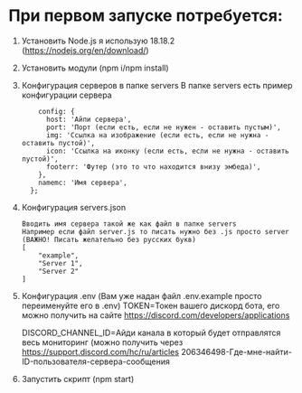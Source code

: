 # При первом запуске потребуется: 
1. Установить Node.js я использую 18.18.2 (https://nodejs.org/en/download/)
2. Установить модули (npm i/npm install)
3. Конфигурация серверов в папке servers
   В папке servers есть пример конфигурации сервера
   ```module.exports = {
       config: {
         host: 'Айпи сервера',
         port: 'Порт (если есть, если не нужен - оставить пустым)',
         img: 'Ссылка на изображение (если есть, если не нужна - оставить пустой)',
         icon: 'Ссылка на иконку (если есть, если не нужна - оставить пустой)',
         footerr: 'Футер (это то что находится внизу эмбеда)',
       },
       namemc: 'Имя сервера',
     };
4. Конфигурация servers.json
   ``` Пример:
   Вводить имя сервера такой же как файл в папке servers
   Например если файл server.js то писать нужно без .js просто server (ВАЖНО! Писать желательно без русских букв)
   [
       "example",
       "Server 1",
       "Server 2"
   ]
5. Конфигурация .env (Вам уже надан файл .env.example просто переименуйте его в .env)
   TOKEN=Токен вашего дискорд бота, его можно получить на сайте https://discord.com/developers/applications

   DISCORD_CHANNEL_ID=Айди канала в который будет отправлятся весь мониторинг (можно получить через https://support.discord.com/hc/ru/articles 206346498-Где-мне-найти-ID-пользователя-сервера-сообщения
6. Запустить скрипт (npm start)

